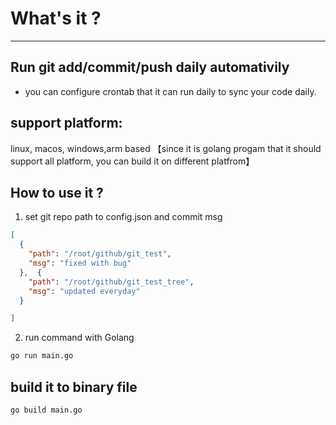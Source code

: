 # What's it ?

----
## Run git add/commit/push daily automativily
* you can configure crontab that it can run daily to sync your code daily.

## support platform: 
linux, macos, windows,arm based 【since it is golang progam that it should support all platform, you can build it on different platfrom】

## How to use it ?
1. set git repo path to config.json and commit msg

```json
[
  {
    "path": "/root/github/git_test",
    "msg": "fixed with bug"
  },  {
    "path": "/root/github/git_test_tree",
    "msg": "updated everyday"
  }

]
```

2. run command with Golang

```bash
go run main.go
```

## build it to binary file
```bash
go build main.go
```
